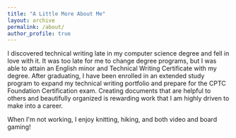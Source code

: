 ```yaml
---
title: "A Little More About Me"
layout: archive
permalink: /about/
author_profile: true
---
```


I discovered technical writing late in my computer science degree and fell in love with it. It was too late for me to change degree programs, but I was able to attain an English minor and Technical Writing Certificate with my degree. After graduating, I have been enrolled in an extended study program to expand my technical writing portfolio and prepare for the CPTC Foundation Certification exam. Creating documents that are helpful to others and beautifully organized is rewarding work that I am highly driven to make into a career.

When I'm not working, I enjoy knitting, hiking, and both video and board gaming!
